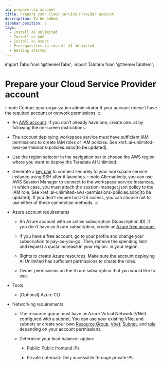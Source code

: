 ```yaml
---
id: prepare-csp-account
title: Prepare your Cloud Service Provider account
description: To be added.
sidebar_position: 2
tags:
  - Install AI Unlimited
  - Install on AWS
  - Install on Azure
  - Prerequisites to install AI Unlimited
  - Getting started
---
```

import Tabs from '@theme/Tabs';
import TabItem from '@theme/TabItem';

# Prepare your Cloud Service Provider account

:::note
Contact your organization administrator if your account doesn’t have the required account or network permissions. 
:::

<Tabs>
<TabItem value="aws" label="AWS" default>

- An [AWS account](https://aws.amazon.com). If you don't already have one, create one. at  by following the on-screen instructions.  

- The account deploying workspace service must have sufficient IAM permissions to create IAM roles or IAM policies. See xref::ai-unlimited-aws-permissions-policies.adoc[to be updated].

- Use the region selector in the navigation bar to choose the AWS region where you want to deploy the Teradata AI Unlimited. 

- Generate a [key pair](https://docs.aws.amazon.com/AWSEC2/latest/UserGuide/ec2-key-pairs.html) to connect securely to your workspace service instance using SSH after it launches.
    :::note
    Alternatively, you can use AWS Session Manager to connect to the workspace service instances, in which case, you must attach the session-manager.json policy to the IAM role. See xref::ai-unlimited-aws-permissions-policies.adoc[to be updated]. If you don't require host OS access, you can choose not to use either of these connection methods.
    :::

</TabItem>
<TabItem value="azure" label="Azure">

-  Azure account requirements 

    - An Azure account with an active subscription (Subscription ID). If you don’t have an Azure subscription, create an [Azure free account](https://azure.microsoft.com/en-us/free).  

    - If you have a free account, go to your profile and change your subscription to pay-as-you-go. Then, remove the spending limit and request a quota increase in your region.  in your region.  

    - Rights to create Azure resources. Make sure the account deploying AI Unlimited has sufficient permissions to create the roles. 

    - Owner permissions on the Azure subscription that you would like to use. 

- Tools 

    - [Optional] Azure CLI 

- Networking requirements 

    - The resource group must have an Azure Virtual Network (VNet) configured with a subnet. You can use your existing VNet and subnets or create your own [Resource Group](https://learn.microsoft.com/en-us/azure/azure-resource-manager/management/manage-resource-groups-portal), [Vnet](https://learn.microsoft.com/en-us/azure/virtual-network/quick-create-portal), [Subnet](https://learn.microsoft.com/en-us/azure/virtual-network/virtual-network-manage-subnet?tabs=azure-portal), and [role](https://learn.microsoft.com/en-us/azure/role-based-access-control/custom-roles) depending on your account permissions.  

    - Determine your load balancer option: 

      - Public: Public frontend IPs 

      - Private (internal): Only accessible through private IPs 

</TabItem>
</Tabs>